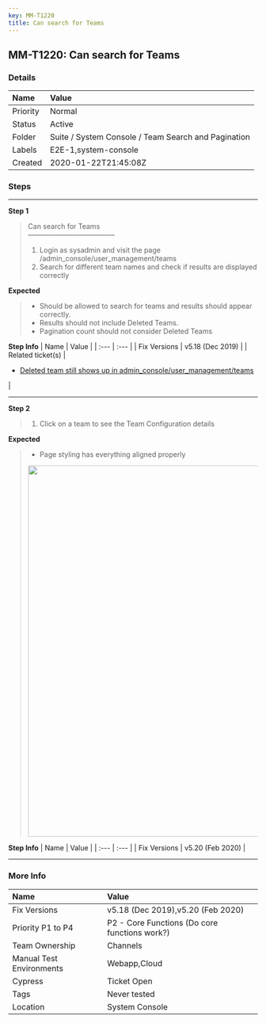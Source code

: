 ```yaml
---
key: MM-T1220
title: Can search for Teams
---
```


## MM-T1220: Can search for Teams

### Details

| Name     | Value                                               |
| :------- | :-------------------------------------------------- |
| Priority | Normal                                              |
| Status   | Active                                              |
| Folder   | Suite / System Console / Team Search and Pagination |
| Labels   | E2E-1,system-console                                |
| Created  | 2020-01-22T21:45:08Z                                |

### Steps

<hr/>

**Step 1**

> <article>Can search for Teams<br>–––––––––––––––––––––––––<ol><li>Login as sysadmin and visit the page<br>/admin_console/user_management/teams </li><li>Search for different team names and check if results are displayed correctly</li></ol></article>

**Expected**

> <article><ul><li>Should be allowed to search for teams and results should appear correctly.</li><li>Results should not include Deleted Teams.</li><li>Pagination count should not consider Deleted Teams</li></ul></article>

**Step Info**
| Name | Value |
| :--- | :--- |
| Fix Versions | v5.18 (Dec 2019) |
| Related ticket(s) | <ul><li><a href="https://mattermost.atlassian.net/browse/MM-35451">Deleted team still shows up in admin_console/user_management/teams</a></li></ul> |

<hr/>

**Step 2**

> <article><ol><li>Click on a team to see the Team Configuration details</li></ol></article>

**Expected**

> <article><ul><li>Page styling has everything aligned properly</li></ul><img src="https://smartbear-tm4j-prod-us-west-2-attachment-rich-text.s3.us-west-2.amazonaws.com/embedded-f3277290f945470c4add5d21ef3dc7ca7b74388fc7152bfb6b99ae58c66a95a8-1582899987181-2020-02-28_09-22-09.png" style="width: 750px;" class="fr-fil fr-dib"></article>

**Step Info**
| Name | Value |
| :--- | :--- |
| Fix Versions | v5.20 (Feb 2020) |

<hr/>

### More Info

| Name                     | Value                                         |
| :----------------------- | :-------------------------------------------- |
| Fix Versions             | v5.18 (Dec 2019),v5.20 (Feb 2020)             |
| Priority P1 to P4        | P2 - Core Functions (Do core functions work?) |
| Team Ownership           | Channels                                      |
| Manual Test Environments | Webapp,Cloud                                  |
| Cypress                  | Ticket Open                                   |
| Tags                     | Never tested                                  |
| Location                 | System Console                                |

